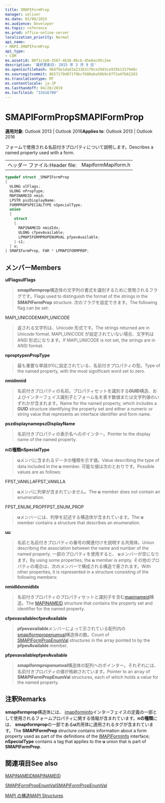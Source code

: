 ```yaml
---
title: SMAPIFormProp
manager: soliver
ms.date: 03/09/2015
ms.audience: Developer
ms.topic: reference
ms.prod: office-online-server
localization_priority: Normal
api_name:
- MAPI.SMAPIFormProp
api_type:
- COM
ms.assetid: 80f1c2e0-3567-4b16-86cb-d5e6ac95c2ee
description: '最終更新日: 2015 年 3 月 9 日'
ms.openlocfilehash: 968f9e1dad3a233b31f0ce29d3ce935b1257948c
ms.sourcegitcommit: 8657170d071f9bcf680aba50b9c07f2a4fb82283
ms.translationtype: MT
ms.contentlocale: ja-JP
ms.lasthandoff: 04/28/2019
ms.locfileid: "33416700"
---
```

# <a name="smapiformprop"></a><span data-ttu-id="ce04f-103">SMAPIFormProp</span><span class="sxs-lookup"><span data-stu-id="ce04f-103">SMAPIFormProp</span></span>

  
  
<span data-ttu-id="ce04f-104">**適用対象**: Outlook 2013 | Outlook 2016</span><span class="sxs-lookup"><span data-stu-id="ce04f-104">**Applies to**: Outlook 2013 | Outlook 2016</span></span> 
  
<span data-ttu-id="ce04f-105">フォームで使用される名前付きプロパティについて説明します。</span><span class="sxs-lookup"><span data-stu-id="ce04f-105">Describes a named property used with a form.</span></span> 
  
|||
|:-----|:-----|
|<span data-ttu-id="ce04f-106">ヘッダー ファイル:</span><span class="sxs-lookup"><span data-stu-id="ce04f-106">Header file:</span></span>  <br/> |<span data-ttu-id="ce04f-107">Mapiform</span><span class="sxs-lookup"><span data-stu-id="ce04f-107">Mapiform.h</span></span>  <br/> |
   
```cpp
typedef struct _SMAPIFormProp
{
  ULONG ulFlags;
  ULONG nPropType;
  MAPINAMEID nmid;
  LPSTR pszDisplayName;
  FORMPROPSPECIALTYPE nSpecialType;
  union
  {
    struct
    {
      MAPINAMEID nmidIdx;
      ULONG cfpevAvailable;
      LPMAPIFORMPROPENUMVAL pfpevAvailable;
    } s1;
  } u;
} SMAPIFormProp, FAR * LPMAPIFORMPROP;

```

## <a name="members"></a><span data-ttu-id="ce04f-108">メンバー</span><span class="sxs-lookup"><span data-stu-id="ce04f-108">Members</span></span>

 <span data-ttu-id="ce04f-109">**ulFlags**</span><span class="sxs-lookup"><span data-stu-id="ce04f-109">**ulFlags**</span></span>
  
> <span data-ttu-id="ce04f-110">**smapiformprop**構造体の文字列の書式を識別するために使用されるフラグです。</span><span class="sxs-lookup"><span data-stu-id="ce04f-110">Flags used to distinguish the format of the strings in the **SMAPIFormProp** structure.</span></span> <span data-ttu-id="ce04f-111">次のフラグを設定できます。</span><span class="sxs-lookup"><span data-stu-id="ce04f-111">The following flag can be set:</span></span> 
    
<span data-ttu-id="ce04f-112">MAPI_UNICODE</span><span class="sxs-lookup"><span data-stu-id="ce04f-112">MAPI_UNICODE</span></span> 
  
> <span data-ttu-id="ce04f-113">返される文字列は、Unicode 形式です。</span><span class="sxs-lookup"><span data-stu-id="ce04f-113">The strings returned are in Unicode format.</span></span> <span data-ttu-id="ce04f-114">MAPI_UNICODE が設定されていない場合、文字列は ANSI 形式になります。</span><span class="sxs-lookup"><span data-stu-id="ce04f-114">If MAPI_UNICODE is not set, the strings are in ANSI format.</span></span>
    
 <span data-ttu-id="ce04f-115">**nproptype**</span><span class="sxs-lookup"><span data-stu-id="ce04f-115">**nPropType**</span></span>
  
> <span data-ttu-id="ce04f-116">最も重要な単語が0に設定されている、名前付きプロパティの型。</span><span class="sxs-lookup"><span data-stu-id="ce04f-116">Type of the named property, with the most significant word set to zero.</span></span> 
    
 <span data-ttu-id="ce04f-117">**nmid**</span><span class="sxs-lookup"><span data-stu-id="ce04f-117">**nmid**</span></span>
  
> <span data-ttu-id="ce04f-118">名前付きプロパティの名前。プロパティセットを識別する**GUID**構造、およびインターフェイス識別子とフォーム名を表す数値または文字列値のいずれかが含まれます。</span><span class="sxs-lookup"><span data-stu-id="ce04f-118">Name for the named property, which includes a **GUID** structure identifying the property set and either a numeric or string value that represents an interface identifier and form name.</span></span> 
    
 <span data-ttu-id="ce04f-119">**pszdisplayname**</span><span class="sxs-lookup"><span data-stu-id="ce04f-119">**pszDisplayName**</span></span>
  
> <span data-ttu-id="ce04f-120">名前付きプロパティの表示名へのポインター。</span><span class="sxs-lookup"><span data-stu-id="ce04f-120">Pointer to the display name of the named property.</span></span>
    
 <span data-ttu-id="ce04f-121">**nの種類**</span><span class="sxs-lookup"><span data-stu-id="ce04f-121">**nSpecialType**</span></span>
  
> <span data-ttu-id="ce04f-122">**u**メンバに含まれるデータの種類を示す値。</span><span class="sxs-lookup"><span data-stu-id="ce04f-122">Value describing the type of data included in the **u** member.</span></span> <span data-ttu-id="ce04f-123">可能な値は次のとおりです。</span><span class="sxs-lookup"><span data-stu-id="ce04f-123">Possible values are as follows:</span></span> 
    
<span data-ttu-id="ce04f-124">FPST_VANILLA</span><span class="sxs-lookup"><span data-stu-id="ce04f-124">FPST_VANILLA</span></span> 
  
> <span data-ttu-id="ce04f-125">**u**メンバに列挙が含まれていません。</span><span class="sxs-lookup"><span data-stu-id="ce04f-125">The **u** member does not contain an enumeration.</span></span> 
    
<span data-ttu-id="ce04f-126">FPST_ENUM_PROP</span><span class="sxs-lookup"><span data-stu-id="ce04f-126">FPST_ENUM_PROP</span></span> 
  
> <span data-ttu-id="ce04f-127">**u**メンバーには、列挙を記述する構造体が含まれています。</span><span class="sxs-lookup"><span data-stu-id="ce04f-127">The **u** member contains a structure that describes an enumeration.</span></span> 
    
 <span data-ttu-id="ce04f-128">**u**</span><span class="sxs-lookup"><span data-stu-id="ce04f-128">**u**</span></span>
  
> <span data-ttu-id="ce04f-129">名前と名前付きプロパティの番号の関連付けを説明する共用体。</span><span class="sxs-lookup"><span data-stu-id="ce04f-129">Union describing the association between the name and number of the named property.</span></span> <span data-ttu-id="ce04f-130">一部のプロパティを使用すると、 **u**メンバーが空になります。</span><span class="sxs-lookup"><span data-stu-id="ce04f-130">By using some properties, the **u** member is empty.</span></span> <span data-ttu-id="ce04f-131">その他のプロパティの場合は、次のメンバーで構成される構造で表されます。</span><span class="sxs-lookup"><span data-stu-id="ce04f-131">With other properties, it is represented in a structure consisting of the following members:</span></span> 
    
 <span data-ttu-id="ce04f-132">**nmidIdx**</span><span class="sxs-lookup"><span data-stu-id="ce04f-132">**nmidIdx**</span></span>
  
> <span data-ttu-id="ce04f-133">名前付きプロパティのプロパティセットと識別子を含む[mapinameid](mapinameid.md)構造。</span><span class="sxs-lookup"><span data-stu-id="ce04f-133">The [MAPINAMEID](mapinameid.md) structure that contains the property set and identifier for the named property.</span></span> 
    
 <span data-ttu-id="ce04f-134">**cfpevavailable**</span><span class="sxs-lookup"><span data-stu-id="ce04f-134">**cfpevAvailable**</span></span>
  
> <span data-ttu-id="ce04f-135">**pfpevavailable**メンバーによって示されている配列内の[smapiformpropenumval](smapiformpropenumval.md)構造体の数。</span><span class="sxs-lookup"><span data-stu-id="ce04f-135">Count of [SMAPIFormPropEnumVal](smapiformpropenumval.md) structures in the array pointed to by the **pfpevAvailable** member.</span></span> 
    
 <span data-ttu-id="ce04f-136">**pfpevavailable**</span><span class="sxs-lookup"><span data-stu-id="ce04f-136">**pfpevAvailable**</span></span>
  
> <span data-ttu-id="ce04f-137">**smapiformpropenumval**構造体の配列へのポインター。それぞれには、名前付きプロパティの値が格納されています。</span><span class="sxs-lookup"><span data-stu-id="ce04f-137">Pointer to an array of **SMAPIFormPropEnumVal** structures, each of which holds a value for the named property.</span></span> 
    
## <a name="remarks"></a><span data-ttu-id="ce04f-138">注釈</span><span class="sxs-lookup"><span data-stu-id="ce04f-138">Remarks</span></span>

<span data-ttu-id="ce04f-139">**smapiformprop**構造体には、 [imapiforminfo](imapiforminfoimapiprop.md)インターフェイスの定義の一部として使用されるフォームプロパティに関する情報が含まれています。**nの種類**には、 **smapiformprop**の一部である**u**共用体に適用されるタグが含まれています。</span><span class="sxs-lookup"><span data-stu-id="ce04f-139">The **SMAPIFormProp** structure contains information about a form property used as part of the definitions of the [IMAPIFormInfo](imapiforminfoimapiprop.md) interface; **nSpecialType** contains a tag that applies to the **u** union that is part of **SMAPIFormProp**.</span></span>
  
## <a name="see-also"></a><span data-ttu-id="ce04f-140">関連項目</span><span class="sxs-lookup"><span data-stu-id="ce04f-140">See also</span></span>



[<span data-ttu-id="ce04f-141">MAPINAMEID</span><span class="sxs-lookup"><span data-stu-id="ce04f-141">MAPINAMEID</span></span>](mapinameid.md)
  
[<span data-ttu-id="ce04f-142">SMAPIFormPropEnumVal</span><span class="sxs-lookup"><span data-stu-id="ce04f-142">SMAPIFormPropEnumVal</span></span>](smapiformpropenumval.md)


[<span data-ttu-id="ce04f-143">MAPI の構造</span><span class="sxs-lookup"><span data-stu-id="ce04f-143">MAPI Structures</span></span>](mapi-structures.md)

